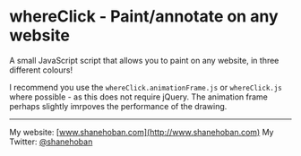 # whereClick - Paint/annotate on any website
A small JavaScript script that allows you to paint on any website, in three different colours!

I recommend you use the `whereClick.animationFrame.js` or `whereClick.js` where possible - as this does not require jQuery. The animation frame perhaps slightly imrpoves the performance of the drawing.

------

My website: [www.shanehoban.com](http://www.shanehoban.com)
My Twitter: [@shanehoban](https://www.twitter.com/shanehoban)
